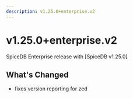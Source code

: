 ```yaml
---
description: v1.25.0+enterprise.v2
---
```


# v1.25.0+enterprise.v2

SpiceDB Enterprise release with [SpiceDB v1.25.0]

## What's Changed

* fixes version reporting for zed
